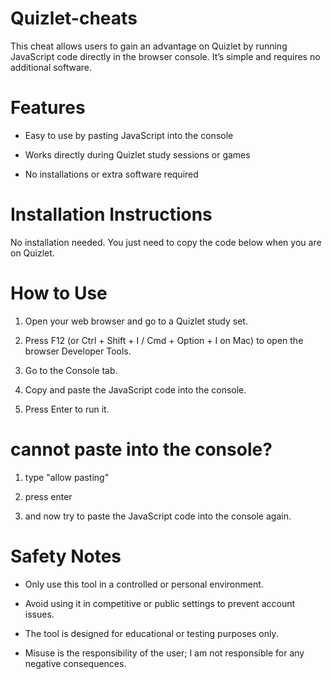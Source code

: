 # Quizlet-cheats

This cheat allows users to gain an advantage on Quizlet by running JavaScript code directly in the browser console. It’s simple and requires no additional software.

# Features

* Easy to use by pasting JavaScript into the console

* Works directly during Quizlet study sessions or games

* No installations or extra software required

# Installation Instructions

No installation needed. You just need to copy the code below when you are on Quizlet.

# How to Use

1. Open your web browser and go to a Quizlet study set.

2. Press F12 (or Ctrl + Shift + I / Cmd + Option + I on Mac) to open the browser Developer Tools.

3. Go to the Console tab.

4. Copy and paste the JavaScript code into the console.

5. Press Enter to run it.

# cannot paste into the console?

1. type "allow pasting"
   
2. press enter
   
3. and now try to paste the JavaScript code into the console again.

# Safety Notes

* Only use this tool in a controlled or personal environment.

* Avoid using it in competitive or public settings to prevent account issues.

* The tool is designed for educational or testing purposes only.

* Misuse is the responsibility of the user; I am not responsible for any negative consequences.
